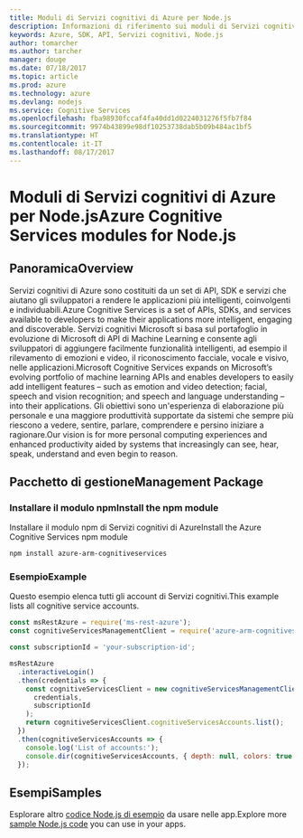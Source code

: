 ```yaml
---
title: Moduli di Servizi cognitivi di Azure per Node.js
description: Informazioni di riferimento sui moduli di Servizi cognitivi di Azure per Node.js
keywords: Azure, SDK, API, Servizi cognitivi, Node.js
author: tomarcher
ms.author: tarcher
manager: douge
ms.date: 07/18/2017
ms.topic: article
ms.prod: azure
ms.technology: azure
ms.devlang: nodejs
ms.service: Cognitive Services
ms.openlocfilehash: fba98930fccaf4fa40dd1d0224031276f5fb7f84
ms.sourcegitcommit: 9974b43899e98df10253738dab5b09b484ac1bf5
ms.translationtype: HT
ms.contentlocale: it-IT
ms.lasthandoff: 08/17/2017
---
```

# <a name="azure-cognitive-services-modules-for-nodejs"></a><span data-ttu-id="15486-104">Moduli di Servizi cognitivi di Azure per Node.js</span><span class="sxs-lookup"><span data-stu-id="15486-104">Azure Cognitive Services modules for Node.js</span></span>

## <a name="overview"></a><span data-ttu-id="15486-105">Panoramica</span><span class="sxs-lookup"><span data-stu-id="15486-105">Overview</span></span>

<span data-ttu-id="15486-106">Servizi cognitivi di Azure sono costituiti da un set di API, SDK e servizi che aiutano gli sviluppatori a rendere le applicazioni più intelligenti, coinvolgenti e individuabili.</span><span class="sxs-lookup"><span data-stu-id="15486-106">Azure Cognitive Services is a set of APIs, SDKs, and services available to developers to make their applications more intelligent, engaging and discoverable.</span></span> <span data-ttu-id="15486-107">Servizi cognitivi Microsoft si basa sul portafoglio in evoluzione di Microsoft di API di Machine Learning e consente agli sviluppatori di aggiungere facilmente funzionalità intelligenti, ad esempio il rilevamento di emozioni e video, il riconoscimento facciale, vocale e visivo, nelle applicazioni.</span><span class="sxs-lookup"><span data-stu-id="15486-107">Microsoft Cognitive Services expands on Microsoft’s evolving portfolio of machine learning APIs and enables developers to easily add intelligent features – such as emotion and video detection; facial, speech and vision recognition; and speech and language understanding – into their applications.</span></span> <span data-ttu-id="15486-108">Gli obiettivi sono un'esperienza di elaborazione più personale e una maggiore produttività supportate da sistemi che sempre più riescono a vedere, sentire, parlare, comprendere e persino iniziare a ragionare.</span><span class="sxs-lookup"><span data-stu-id="15486-108">Our vision is for more personal computing experiences and enhanced productivity aided by systems that increasingly can see, hear, speak, understand and even begin to reason.</span></span>

## <a name="management-package"></a><span data-ttu-id="15486-109">Pacchetto di gestione</span><span class="sxs-lookup"><span data-stu-id="15486-109">Management Package</span></span>

### <a name="install-the-npm-module"></a><span data-ttu-id="15486-110">Installare il modulo npm</span><span class="sxs-lookup"><span data-stu-id="15486-110">Install the npm module</span></span>

<span data-ttu-id="15486-111">Installare il modulo npm di Servizi cognitivi di Azure</span><span class="sxs-lookup"><span data-stu-id="15486-111">Install the Azure Cognitive Services npm module</span></span>

```bash
npm install azure-arm-cognitiveservices
```

### <a name="example"></a><span data-ttu-id="15486-112">Esempio</span><span class="sxs-lookup"><span data-stu-id="15486-112">Example</span></span>

<span data-ttu-id="15486-113">Questo esempio elenca tutti gli account di Servizi cognitivi.</span><span class="sxs-lookup"><span data-stu-id="15486-113">This example lists all cognitive service accounts.</span></span>

```javascript
const msRestAzure = require('ms-rest-azure');
const cognitiveServicesManagementClient = require('azure-arm-cognitiveservices');

const subscriptionId = 'your-subscription-id';

msRestAzure
  .interactiveLogin()
  .then(credentials => {
    const cognitiveServicesClient = new cognitiveServicesManagementClient(
      credentials,
      subscriptionId
    );
    return cognitiveServicesClient.cognitiveServicesAccounts.list();
  })
  .then(cognitiveServicesAccounts => {
    console.log('List of accounts:');
    console.dir(cognitiveServicesAccounts, { depth: null, colors: true });    
  });

```

## <a name="samples"></a><span data-ttu-id="15486-114">Esempi</span><span class="sxs-lookup"><span data-stu-id="15486-114">Samples</span></span>

<span data-ttu-id="15486-115">Esplorare altro [codice Node.js di esempio](https://azure.microsoft.com/resources/samples/?platform=nodejs) da usare nelle app.</span><span class="sxs-lookup"><span data-stu-id="15486-115">Explore more [sample Node.js code](https://azure.microsoft.com/resources/samples/?platform=nodejs) you can use in your apps.</span></span>

